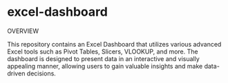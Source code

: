# excel-dashboard
OVERVIEW

This repository contains an Excel Dashboard that utilizes various advanced Excel tools such as Pivot Tables, Slicers, VLOOKUP, and more. The dashboard is designed to present data in an interactive and visually appealing manner, allowing users to gain valuable insights and make data-driven decisions.

